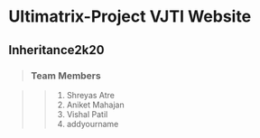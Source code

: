 # Ultimatrix-Project VJTI Website
## Inheritance2k20

>### Team Members 

>>  1. Shreyas Atre
>>  1. Aniket Mahajan
>>  1. Vishal Patil
>>  1. addyourname
